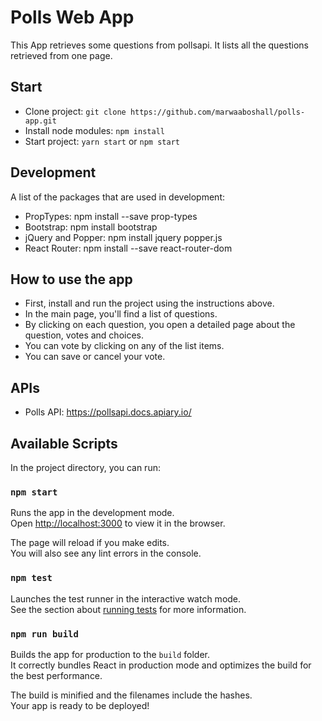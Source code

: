 # Polls Web App

This App retrieves some questions from pollsapi. It lists all the questions retrieved from one page.

## Start

* Clone project:  `git clone https://github.com/marwaaboshall/polls-app.git`
* Install node modules: `npm install`
* Start project: `yarn start` or `npm start`

## Development

A list of the packages that are used in development:
* PropTypes: npm install --save prop-types
* Bootstrap: npm install bootstrap
* jQuery and Popper: npm install jquery popper.js
* React Router: npm install --save react-router-dom

## How to use the app

* First, install and run the project using the instructions above.
* In the main page, you'll find a list of questions.
* By clicking on each question, you open a detailed page about the question, votes and choices.
* You can vote by clicking on any of the list items.
* You can save or cancel your vote.

## APIs

* Polls API: https://pollsapi.docs.apiary.io/

## Available Scripts

In the project directory, you can run:

### `npm start`

Runs the app in the development mode.<br>
Open [http://localhost:3000](http://localhost:3000) to view it in the browser.

The page will reload if you make edits.<br>
You will also see any lint errors in the console.

### `npm test`

Launches the test runner in the interactive watch mode.<br>
See the section about [running tests](#running-tests) for more information.

### `npm run build`

Builds the app for production to the `build` folder.<br>
It correctly bundles React in production mode and optimizes the build for the best performance.

The build is minified and the filenames include the hashes.<br>
Your app is ready to be deployed!